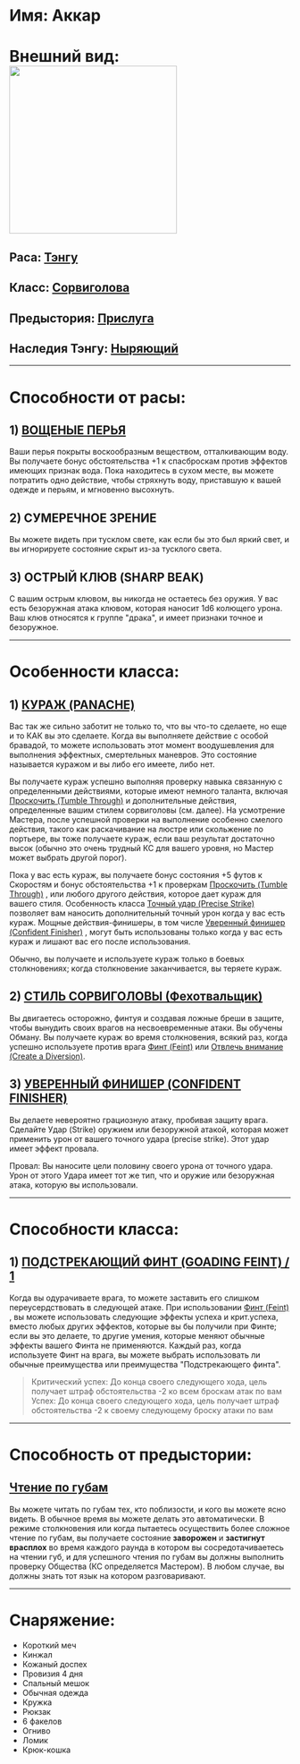 # Имя: Аккар
# Внешний вид: <br><img src=https://www.worldanvil.com/uploads/images/472c8f67ffff063207fd79e59f533a4d.jpg width="300" height="300"/>
## Раса: [Тэнгу](https://pf2e-ru-translation.readthedocs.io/ru/latest/ancestries_and_backgrounds/ancestries/tengu.html#ancestry-tengu)
## Класс: [Сорвиголова](https://pf2e-ru-translation.readthedocs.io/ru/latest/classes/swashbuckler.html#ch3-classes-swashbuckler)
## Предыстория: [Прислуга](https://pf2e-ru-translation.readthedocs.io/ru/latest/ancestries_and_backgrounds/backgrounds.html#bg-servant)
## Наследия Тэнгу: [Ныряющий](https://pf2e-ru-translation.readthedocs.io/ru/latest/ancestries_and_backgrounds/ancestries/tengu.html#ancestry-heritage-tengu-wavediver)
---
# Способности от расы: 
## 1) [ВОЩЕНЫЕ ПЕРЬЯ](https://pf2e-ru-translation.readthedocs.io/ru/latest/ancestries_and_backgrounds/ancestries/tengu.html#waxed-feathers-1)
Ваши перья покрыты воскообразным веществом, отталкивающим воду. Вы получаете бонус обстоятельства +1 к спасброскам против эффектов имеющих признак вода. Пока находитесь в сухом месте, вы можете потратить одно действие, чтобы стряхнуть воду, приставшую к вашей одежде и перьям, и мгновенно высохнуть.
## 2) СУМЕРЕЧНОЕ ЗРЕНИЕ
Вы можете видеть при тусклом свете, как если бы это был яркий свет, и вы игнорируете состояние скрыт из-за тусклого света.
## 3) ОСТРЫЙ КЛЮВ (SHARP BEAK)
С вашим острым клювом, вы никогда не остаетесь без оружия. У вас есть безоружная атака клювом, которая наносит 1d6 колющего урона. Ваш клюв относятся к группе "драка", и имеет признаки точное и безоружное.

---
# Особенности класса:
## 1) [КУРАЖ (PANACHE)](https://pf2e-ru-translation.readthedocs.io/ru/latest/classes/swashbuckler.html#panache)
Вас так же сильно заботит не только то, что вы что-то сделаете, но еще и то КАК вы это сделаете. Когда вы выполняете действие с особой бравадой, то можете использовать этот момент воодушевления для выполнения эффектных, смертельных маневров. Это состояние называется куражом и вы либо его имеете, либо нет.

Вы получаете кураж успешно выполняя проверку навыка связанную с определенными действиями, которые имеют немного таланта, включая [Проскочить (Tumble Through)](https://pf2e-ru-translation.readthedocs.io/ru/latest/skills.html#skill-acrobatics-tumble-through) и дополнительные действия, определенные вашим стилем сорвиголовы (см. далее). На усмотрение Мастера, после успешной проверки на выполнение особенно смелого действия, такого как раскачивание на люстре или скольжение по портьере, вы тоже получаете кураж, если ваш результат достаточно высок (обычно это очень трудный КС для вашего уровня, но Мастер может выбрать другой порог).

Пока у вас есть кураж, вы получаете бонус состояния +5 футов к Скоростям и бонус обстоятельства +1 к проверкам [Проскочить (Tumble Through)](https://pf2e-ru-translation.readthedocs.io/ru/latest/skills.html#skill-acrobatics-tumble-through) , или любого другого действия, которое дает кураж для вашего стиля. Особенность класса [Точный удар (Precise Strike)](https://pf2e-ru-translation.readthedocs.io/ru/latest/classes/swashbuckler.html#class-feature-swashbuckler-precise-strike) позволяет вам наносить дополнительный точный урон когда у вас есть кураж. Мощные действия-финишеры, в том числе [Уверенный финишер (Confident Finisher)](https://pf2e-ru-translation.readthedocs.io/ru/latest/classes/swashbuckler.html#class-feature-swashbuckler-confident-finisher) , могут быть использованы только когда у вас есть кураж и лишают вас его после использования.

Обычно, вы получаете и используете кураж только в боевых столкновениях; когда столкновение заканчивается, вы теряете кураж.
## 2) [СТИЛЬ СОРВИГОЛОВЫ (Фехотвальщик)](https://pf2e-ru-translation.readthedocs.io/ru/latest/classes/swashbuckler.html#class-feature-swashbuckler-style-fencer)
Вы двигаетесь осторожно, финтуя и создавая ложные бреши в защите, чтобы вынудить своих врагов на несвоевременные атаки. Вы обучены Обману. Вы получаете кураж во время столкновения, всякий раз, когда успешно используете против врага [Финт (Feint)](https://pf2e-ru-translation.readthedocs.io/ru/latest/skills.html#skill-deception-feint) или [Отвлечь внимание (Create a Diversion)](https://pf2e-ru-translation.readthedocs.io/ru/latest/skills.html#skill-deception-create-a-diversion).

## 3) [УВЕРЕННЫЙ ФИНИШЕР (CONFIDENT FINISHER)](https://pf2e-ru-translation.readthedocs.io/ru/latest/classes/swashbuckler.html#confident-finisher)
Вы делаете невероятно грациозную атаку, пробивая защиту врага. Сделайте Удар (Strike) оружием или безоружной атакой, которая может применить урон от вашего точного удара (precise strike). Этот удар имеет эффект провала.

Провал: Вы наносите цели половину своего урона от точного удара. Урон от этого Удара имеет тот же тип, что и оружие или безоружная атака, которую вы использовали.

---

# Способности класса:
## 1) [ПОДСТРЕКАЮЩИЙ ФИНТ (GOADING FEINT) / 1](https://pf2e-ru-translation.readthedocs.io/ru/latest/classes/swashbuckler.html#goading-feint-1)
Когда вы одурачиваете врага, то можете заставить его слишком переусердствовать в следующей атаке. При использовании [Финт (Feint)](https://pf2e-ru-translation.readthedocs.io/ru/latest/skills.html#skill-deception-feint) , вы можете использовать следующие эффекты успеха и крит.успеха, вместо любых других эффектов, которые вы бы получили при Финте; если вы это делаете, то другие умения, которые меняют обычные эффекты вашего Финта не применяются. Каждый раз, когда используете Финт на врага, вы можете выбрать использовать ли обычные преимущества или преимущества "Подстрекающего финта".

>Критический успех: До конца своего следующего хода, цель получает штраф обстоятельства -2 ко всем броскам атак по вам<br>
Успех: До конца своего следующего хода, цель получает штраф обстоятельства -2 к своему следующему броску атаки по вам

---

# Cпособность от предыстории: 
## [Чтение по губам](https://pf2e-ru-translation.readthedocs.io/ru/latest/feats.html#read-lips-1)
Вы можете читать по губам тех, кто поблизости, и кого вы можете ясно видеть. В обычное время вы можете делать это автоматически. В режиме столкновения или когда пытаетесь осуществить более сложное чтение по губам, вы получаете состояние <b>заворожен</b> и <b>застигнут врасплох</b> во время каждого раунда в котором вы сосредотачиваетесь на чтении губ, и для успешного чтения по губам вы должны выполнить проверку Общества (КС определяется Мастером). В любом случае, вы должны знать тот язык на котором разговаривают.

---

# Снаряжение:

- Короткий меч
- Кинжал
- Кожаный доспех
- Провизия 4 дня
- Спальный мешок
- Обычная одежда
- Кружка 
- Рюкзак
- 6 факелов
- Огниво
- Ломик
- Крюк-кошка